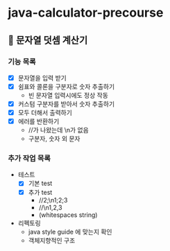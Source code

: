 # java-calculator-precourse

## 🧮 문자열 덧셈 계산기

### 기능 목록

- [x] 문자열을 입력 받기
- [x] 쉼표와 콜론을 구분자로 숫자 추출하기
  - 빈 문자열 입력시에도 정상 작동 
- [x] 커스텀 구분자를 받아서 숫자 추출하기
- [x] 모두 더해서 출력하기
- [x] 에러를 반환하기
  - //가 나왔는데 \n가 없음
  - 구분자, 숫자 외 문자

### 추가 작업 목록
- 테스트
  - [x] 기본 test
  - [x] 추가 test
    - //2;\n1;2;3
    - //\n1,2,3
    -    (whitespaces string)
- 리펙토링
  - java style guide 에 맞는지 확인
  - 객체지향적인 구조